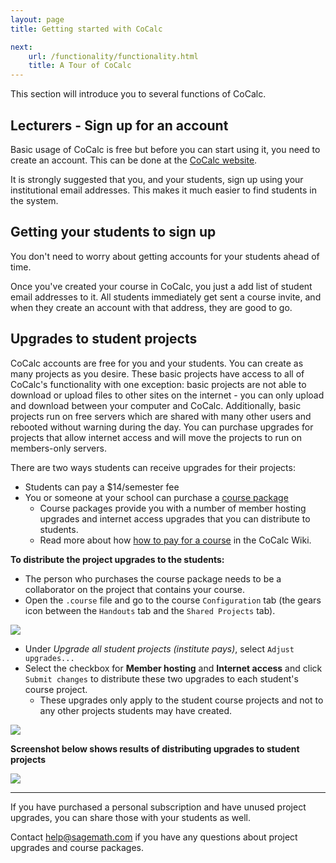 ```yaml
---
layout: page
title: Getting started with CoCalc

next:
    url: /functionality/functionality.html
    title: A Tour of CoCalc
---
```


This section will introduce you to several functions of CoCalc.

## Lecturers - Sign up for an account

Basic usage of CoCalc is free but before you can start using it, you need to create an account. This can be done at the [CoCalc website](https://cocalc.com/).

It is strongly suggested that you, and your students, sign up using your institutional email addresses.
This makes it much easier to find students in the system.

## Getting your students to sign up

You don't need to worry about getting accounts for your students ahead of time.

Once you've created your course in CoCalc, you just a add list of student email addresses to it. All students immediately get sent a course invite, and when they create an account with that address, they are good to go.

## Upgrades to student projects

CoCalc accounts are free for you and your students. You can create as many projects as you desire.  These basic projects have access to all of CoCalc's functionality with one exception: basic projects are not able to download or upload files to other sites on the internet - you can only upload and download between your computer and CoCalc.  Additionally, basic projects run on free servers which are shared with many other users and rebooted without warning during the day.  You can purchase upgrades for projects that allow internet access and will move the projects to run on members-only servers.

There are two ways students can receive upgrades for their projects:
- Students can pay a \$14/semester fee
- You or someone at your school can purchase a [course package](https://cocalc.com/policies/pricing.html)
    - Course packages provide you with a number of member hosting upgrades and internet access upgrades that you can distribute to students.
    - Read more about how [how to pay for a course](https://github.com/sagemathinc/cocalc/wiki/prof-pay) in the CoCalc Wiki.

**To distribute the project upgrades to the students:**
- The person who purchases the course package needs to be a collaborator on the project that contains your course.
- Open the `.course` file and go to the course  `Configuration` tab (the gears icon between the `Handouts` tab and the `Shared Projects` tab).  

![](course_settings_tab.png)

- Under *Upgrade all student projects (institute pays)*,  select `Adjust upgrades...`
- Select the checkbox for **Member hosting** and **Internet access** and click `Submit changes` to distribute these two upgrades to each student's course project.
    - These upgrades only apply to the student course projects and not to any other projects students may have created.

![](smc-course-upgrades.png)


**Screenshot below shows results of distributing upgrades to student projects**

![](smc-account-upgrades-distributed-student-projects.png)

---

If you have purchased a personal subscription and have unused project upgrades, you can share those with your students as well.

Contact [help@sagemath.com](mailto:help@sagemath.com) if you have any questions about project upgrades and course packages.
